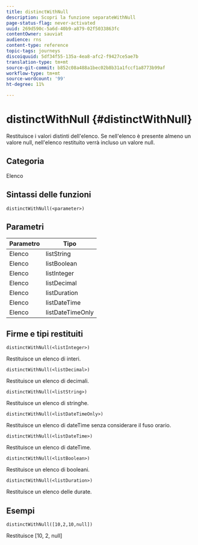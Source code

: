 ```yaml
---
title: distinctWithNull
description: Scopri la funzione separateWithNull
page-status-flag: never-activated
uuid: 269d590c-5a6d-40b9-a879-02f5033863fc
contentOwner: sauviat
audience: rns
content-type: reference
topic-tags: journeys
discoiquuid: 5df34f55-135a-4ea8-afc2-f9427ce5ae7b
translation-type: tm+mt
source-git-commit: b852c08a488a1bec02b8b31a1fccf1a8773b99af
workflow-type: tm+mt
source-wordcount: '99'
ht-degree: 11%

---
```



# distinctWithNull {#distinctWithNull}

Restituisce i valori distinti dell&#39;elenco. Se nell&#39;elenco è presente almeno un valore null, nell&#39;elenco restituito verrà incluso un valore null.

## Categoria

Elenco

## Sintassi delle funzioni

`distinctWithNull(<parameter>)`

## Parametri

| Parametro | Tipo |
|-----------|------------------|
| Elenco | listString |
| Elenco | listBoolean |
| Elenco | listInteger |
| Elenco | listDecimal |
| Elenco | listDuration |
| Elenco | listDateTime |
| Elenco | listDateTimeOnly |

## Firme e tipi restituiti

`distinctWithNull(<listInteger>)`

Restituisce un elenco di interi.

`distinctWithNull(<listDecimal>)`

Restituisce un elenco di decimali.

`distinctWithNull(<listString>)`

Restituisce un elenco di stringhe.

`distinctWithNull(<listDateTimeOnly>)`

Restituisce un elenco di dateTime senza considerare il fuso orario.

`distinctWithNull(<listDateTime>)`

Restituisce un elenco di dateTime.

`distinctWithNull(<listBoolean>)`

Restituisce un elenco di booleani.

`distinctWithNull(<listDuration>)`

Restituisce un elenco delle durate.

## Esempi

`distinctWithNull([10,2,10,null])`

Restituisce [10, 2, null]
